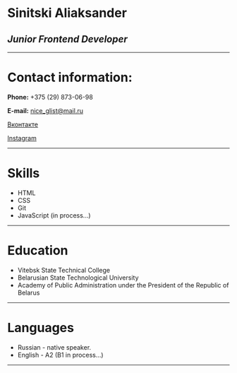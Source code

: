 # Sinitski Aliaksander
## _Junior Frontend Developer_

***

# Contact information:

__Phone:__ +375 (29) 873-06-98

__E-mail:__ nice_glist@mail.ru

[Вконтакте](https://vk.com/id137896361?t2fs=49b898f24e7530bc7a_3&t2fs=49b898f24e7530bc7a_6)

[Instagram](https://www.instagram.com/_sinitski_aliaksandr_/)

***
# Skills

* HTML
* CSS
* Git
* JavaScript (in process...)

***
# Education

* Vitebsk State Technical College
* Belarusian State Technological University
* Academy of Public Administration under the President of the Republic of Belarus

***

# Languages

* Russian - native speaker.
* English - A2 (B1 in process…)

***

